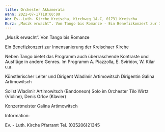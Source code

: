 ```yaml
---
title: Orchester Akkamerata
Wann: 2021-07-17T18:00:00
Wo: Ev.-Luth. Kirche Kreischa, Kirchweg 1A-C, 01731 Kreischa
Kurz: „Musik erwacht“. Von Tango bis Romanze - Ein Benefizkonzert zur Innensanierung der Kreischaer Kirche - Künstlerischer Leiter Wladimir Artimowitsch
---
```


„Musik erwacht“. Von Tango bis Romanze

Ein Benefizkonzert zur Innensanierung der Kreischaer Kirche

Neben Tango bietet das Programm auch überraschende Kontraste und Ausflüge in andere Genres.
Im Programm A. Piazzolla, E. Sviridov, W. Kilar u.a.

Künstlerischer Leiter und Dirigent Wladimir Artimowitsch
Dirigentin Galina Artimowitsch

Solist Wladimir Artimowitsch (Bandoneon) 
 Solo im Orchester Tilo Wirtz (Violine), Denis Orlov (Klavier) 

Konzertmeister Galina Artimowitsch 


Information:
 
Ev. - Luth. Kirche Pfarramt
Tel. (035206)21345